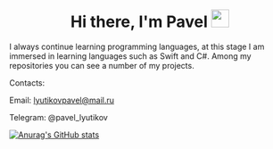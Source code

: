 <h1 align="center">Hi there, I'm Pavel</a> 
<img src="https://github.com/blackcater/blackcater/raw/main/images/Hi.gif" height="32"/></h1>

I always continue learning programming languages, at this stage I am immersed in learning languages such as Swift and C#. Among my repositories you can see a number of my projects.

Contacts:

Email: lyutikovpavel@mail.ru

Telegram: @pavel_lyutikov


[![Anurag's GitHub stats](https://github-readme-stats.vercel.app/api?username=PavelLyutikov)](https://github.com/anuraghazra/github-readme-stats)
